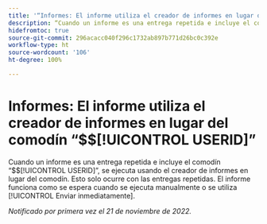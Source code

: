 ```yaml
---
title: '“Informes: El informe utiliza el creador de informes en lugar del comodín $$USERID”'
description: “Cuando un informe es una entrega repetida e incluye el comodín $$USERID, se ejecuta usando el creador de informes en lugar del comodín. Esto solo ocurre con las entregas repetidas. El informe funciona como se espera cuando se ejecuta manualmente o se utiliza Enviar inmediatamente”.
hidefromtoc: true
source-git-commit: 296acacc040f296c1732ab897b771d26bc0c392e
workflow-type: ht
source-wordcount: '106'
ht-degree: 100%

---
```



# Informes: El informe utiliza el creador de informes en lugar del comodín “$$[!UICONTROL USERID]”

Cuando un informe es una entrega repetida e incluye el comodín “$$[!UICONTROL USERID]”, se ejecuta usando el creador de informes en lugar del comodín. Esto solo ocurre con las entregas repetidas. El informe funciona como se espera cuando se ejecuta manualmente o se utiliza [!UICONTROL Enviar inmediatamente].

_Notificado por primera vez el 21 de noviembre de 2022._

